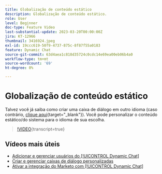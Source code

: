 ```yaml
---
title: Globalização de conteúdo estático
description: Globalização de conteúdo estático.
role: User
level: Beginner
doc-type: Feature Video
last-substantial-update: 2023-03-20T00:00:00Z
jira: KT-12966
thumbnail: 3416924.jpeg
exl-id: 19ccc619-50f9-4737-875c-8f87f55a0183
feature: Dynamic Chat
source-git-commit: 63d4aea1c818d35724c0cdc14e69ea00eb06b4a0
workflow-type: tm+mt
source-wordcount: '69'
ht-degree: 0%

---
```


# Globalização de conteúdo estático

Talvez você já saiba como criar uma caixa de diálogo em outro idioma (caso contrário, [clique aqui](https://nation.marketo.com/t5/dynamic-chat-discussion/design-non-english-language-conversations-in-dynamic-chat/m-p/324317#M39){target="_blank"}). Você pode personalizar o conteúdo estático/do sistema para o idioma de sua escolha.

>[!VIDEO](https://video.tv.adobe.com/v/3416924/?quality=12&learn=on){transcript=true}

## Vídeos mais úteis

* [Adicionar e gerenciar usuários do [!UICONTROL Dynamic Chat]](user-management.md)
* [Criar e gerenciar caixas de diálogo personalizadas](dialogue-management.md)
* [Ativar a integração do Marketo com [!UICONTROL Dynamic Chat]](marketo-integration.md)
